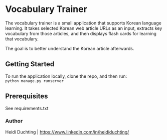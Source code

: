 # Vocabulary Trainer
The vocabulary trainer is a small application that supports Korean language learning.
It takes selected Korean web article URLs as an input, extracts key vocabulary from those articles, and then displays flash cards for learning that vocabulary.

The goal is to better understand the Korean article afterwards.


## Getting Started
To run the application locally, clone the repo, and then run:  
`python manage.py runserver`

## Prerequisites
See requirements.txt


### Author
Heidi Duchting | https://www.linkedin.com/in/heididuchting/
